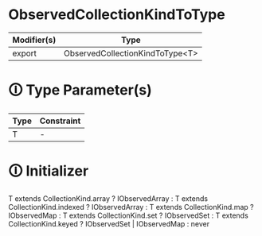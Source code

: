 # ObservedCollectionKindToType

| Modifier(s)                            | Type                     |
|----------------------------------------|--------------------------|
| export | ObservedCollectionKindToType&lt;T&gt; |

# &#128712; Type Parameter(s)

| Type | Constraint |
| ---- | ---------- |
| T    | -          |

# &#128712; Initializer

T extends CollectionKind.array ? IObservedArray :
T extends CollectionKind.indexed ? IObservedArray :
T extends CollectionKind.map ? IObservedMap :
T extends CollectionKind.set ? IObservedSet :
T extends CollectionKind.keyed ? IObservedSet | IObservedMap :
never